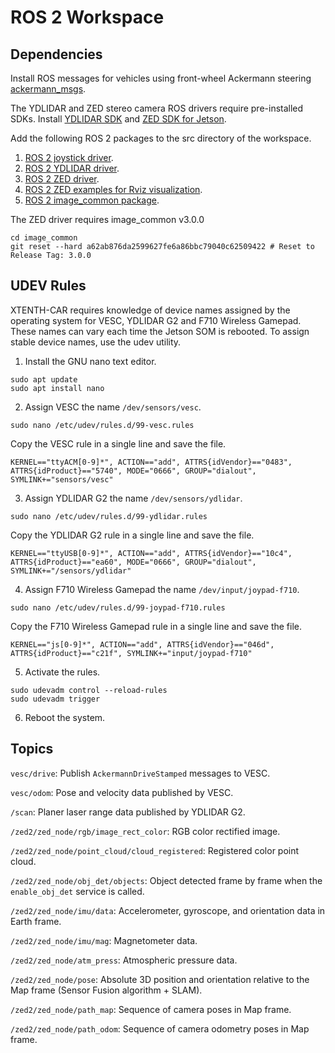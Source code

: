 # ROS 2 Workspace

## Dependencies

Install ROS messages for vehicles using front-wheel Ackermann steering [ackermann_msgs](https://index.ros.org/r/ackermann_msgs/#foxy).

The YDLIDAR and ZED stereo camera ROS drivers require pre-installed SDKs. Install [YDLIDAR SDK](https://github.com/YDLIDAR/YDLidar-SDK) and [ZED SDK for Jetson](https://www.stereolabs.com/docs/installation/jetson/).

Add the following ROS 2 packages to the src directory of the workspace. 

1. [ROS 2 joystick driver](https://index.ros.org/p/joy/#foxy).
2. [ROS 2 YDLIDAR driver](https://github.com/YDLIDAR/ydlidar_ros2_driver).
3. [ROS 2 ZED driver](https://github.com/stereolabs/zed-ros2-wrapper).
4. [ROS 2 ZED examples for Rviz visualization](https://github.com/stereolabs/zed-ros2-examples).
5. [ROS 2 image_common package](https://github.com/ros-perception/image_common/tree/ros2).

The ZED driver requires image_common v3.0.0

```
cd image_common
git reset --hard a62ab876da2599627fe6a86bbc79040c62509422 # Reset to Release Tag: 3.0.0
```

## UDEV Rules

XTENTH-CAR requires knowledge of device names assigned by the operating system for VESC, YDLIDAR G2 and F710 Wireless Gamepad. These names can vary each time the Jetson SOM is rebooted. To assign stable device names, use the udev utility. 

1. Install the GNU nano text editor.

```
sudo apt update
sudo apt install nano
```

2. Assign VESC the name `/dev/sensors/vesc`.

```
sudo nano /etc/udev/rules.d/99-vesc.rules
```

Copy the VESC rule in a single line and save the file.

```
KERNEL=="ttyACM[0-9]*", ACTION=="add", ATTRS{idVendor}=="0483", ATTRS{idProduct}=="5740", MODE="0666", GROUP="dialout", SYMLINK+="sensors/vesc"
```

3. Assign YDLIDAR G2 the name `/dev/sensors/ydlidar`.

```
sudo nano /etc/udev/rules.d/99-ydlidar.rules
```

Copy the YDLIDAR G2 rule in a single line and save the file.

```
KERNEL=="ttyUSB[0-9]*", ACTION=="add", ATTRS{idVendor}=="10c4", ATTRS{idProduct}=="ea60", MODE="0666", GROUP="dialout", SYMLINK+="/sensors/ydlidar"
```

4. Assign F710 Wireless Gamepad the name `/dev/input/joypad-f710`.

```
sudo nano /etc/udev/rules.d/99-joypad-f710.rules
```

Copy the F710 Wireless Gamepad rule in a single line and save the file.

```
KERNEL=="js[0-9]*", ACTION=="add", ATTRS{idVendor}=="046d", ATTRS{idProduct}=="c21f", SYMLINK+="input/joypad-f710"
```

5. Activate the rules.

```
sudo udevadm control --reload-rules
sudo udevadm trigger
```

6. Reboot the system.

## Topics

`vesc/drive`: Publish `AckermannDriveStamped` messages to VESC.

`vesc/odom`: Pose and velocity data published by VESC.

`/scan`: Planer laser range data published by YDLIDAR G2.

`/zed2/zed_node/rgb/image_rect_color`: RGB color rectified image.

`/zed2/zed_node/point_cloud/cloud_registered`: Registered color point cloud.

`/zed2/zed_node/obj_det/objects`: Object detected frame by frame when the `enable_obj_det` service is called.

`/zed2/zed_node/imu/data`: Accelerometer, gyroscope, and orientation data in Earth frame.

`/zed2/zed_node/imu/mag`: Magnetometer data.

`/zed2/zed_node/atm_press`: Atmospheric pressure data.

`/zed2/zed_node/pose`: Absolute 3D position and orientation relative to the Map frame (Sensor Fusion algorithm + SLAM).

`/zed2/zed_node/path_map`: Sequence of camera poses in Map frame.

`/zed2/zed_node/path_odom`: Sequence of camera odometry poses in Map frame.
